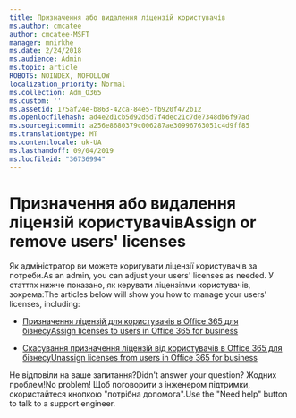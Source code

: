 ```yaml
---
title: Призначення або видалення ліцензій користувачів
ms.author: cmcatee
author: cmcatee-MSFT
manager: mnirkhe
ms.date: 2/24/2018
ms.audience: Admin
ms.topic: article
ROBOTS: NOINDEX, NOFOLLOW
localization_priority: Normal
ms.collection: Adm_O365
ms.custom: ''
ms.assetid: 175af24e-b863-42ca-84e5-fb920f472b12
ms.openlocfilehash: ad4e2d1cb5d92d5d7f4dec21c7de7348db6f97ad
ms.sourcegitcommit: a256e8680379c006287ae30996763051c4d9ff85
ms.translationtype: MT
ms.contentlocale: uk-UA
ms.lasthandoff: 09/04/2019
ms.locfileid: "36736994"
---
```

# <a name="assign-or-remove-users-licenses"></a><span data-ttu-id="18da4-102">Призначення або видалення ліцензій користувачів</span><span class="sxs-lookup"><span data-stu-id="18da4-102">Assign or remove users' licenses</span></span>

<span data-ttu-id="18da4-103">Як адміністратор ви можете коригувати ліцензії користувачів за потреби.</span><span class="sxs-lookup"><span data-stu-id="18da4-103">As an admin, you can adjust your users' licenses as needed.</span></span> <span data-ttu-id="18da4-104">У статтях нижче показано, як керувати ліцензіями користувачів, зокрема:</span><span class="sxs-lookup"><span data-stu-id="18da4-104">The articles below will show you how to manage your users' licenses, including:</span></span>
  
- [<span data-ttu-id="18da4-105">Призначення ліцензій для користувачів в Office 365 для бізнесу</span><span class="sxs-lookup"><span data-stu-id="18da4-105">Assign licenses to users in Office 365 for business</span></span>](https://docs.microsoft.com//office365/admin/subscriptions-and-billing/assign-licenses-to-users)

- [<span data-ttu-id="18da4-106">Скасування призначення ліцензій від користувачів в Office 365 для бізнесу</span><span class="sxs-lookup"><span data-stu-id="18da4-106">Unassign licenses from users in Office 365 for business</span></span>](https://docs.microsoft.com//office365/admin/subscriptions-and-billing/remove-licenses-from-users)

<span data-ttu-id="18da4-107">Не відповіли на ваше запитання?</span><span class="sxs-lookup"><span data-stu-id="18da4-107">Didn't answer your question?</span></span> <span data-ttu-id="18da4-108">Жодних проблем!</span><span class="sxs-lookup"><span data-stu-id="18da4-108">No problem!</span></span> <span data-ttu-id="18da4-109">Щоб поговорити з інженером підтримки, скористайтеся кнопкою "потрібна допомога".</span><span class="sxs-lookup"><span data-stu-id="18da4-109">Use the "Need help" button to talk to a support engineer.</span></span>